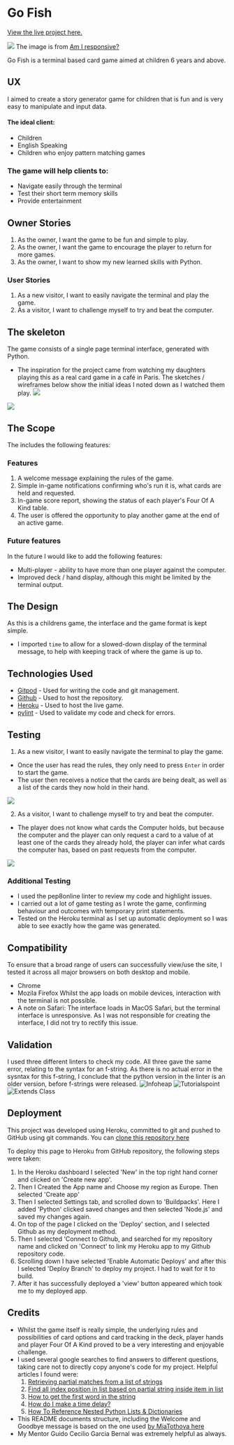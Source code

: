 # Go Fish

[View the live project here.](https://go-fish-ci.herokuapp.com/)

![](docs/images/readme-images/responsive.webp)
The image is from [Am I responsive?](http://ami.responsivedesign.is/)

Go Fish is a terminal based card game aimed at children 6 years and above.

## UX
I aimed to create a story generator game for children that is fun and is very easy to manipulate and input data.

#### The ideal client:
* Children
* English Speaking
* Children who enjoy pattern matching games

### The game will help clients to:
* Navigate easily through the terminal
* Test their short term memory skills
* Provide entertainment

## Owner Stories
1. As the owner, I want the game to be fun and simple to play.
2. As the owner, I want the game to encourage the player to return for more games.
3. As the owner, I want to show my new learned skills with Python.

### User Stories
1. As a new visitor, I want to easily navigate the terminal and play the game.
2. As a visitor, I want to challenge myself to try and beat the computer.

## The skeleton
The game consists of a single page terminal interface, generated with Python.
* The inspiration for the project came from watching my daughters playing this as a real card game in a café in Paris. The sketches / wireframes below show the initial ideas I noted down as I watched them play.
![](docs/images/readme-images/list-of-items.webp)

![](docs/images/readme-images/flow-diagram.webp)

## The Scope
The includes the following features:

### Features
1. A welcome message explaining the rules of the game.
2. Simple in-game notifications confirming who's run it is, what cards are held and requested.
3. In-game score report, showing the status of each player's Four Of A Kind table.
4. The user is offered the opportunity to play another game at the end of an active game.

### Future features
In the future I would like to add the following features:
* Multi-player - ability to have more than one player against the computer.
* Improved deck / hand display, although this might be limited by the terminal output.

## The Design
As this is a childrens game, the interface and the game format is kept simple.
* I imported `time` to allow for a slowed-down display of the terminal message, to help with keeping track of where the game is up to.

## Technologies Used
* [Gitpod](https://gitpod.io/workspaces) - Used for writing the code and git management.
* [Github](https://github.com/) - Used to host the repository.
* [Heroku](https://id.heroku.com/login) - Used to host the live game.
* [pylint](https://pypi.org/project/pylint/) - Used to validate my code and check for errors.

## Testing
1. As a new visitor, I want to easily navigate the terminal to play the game.
* Once the user has read the rules, they only need to press `Enter` in order to start the game.
* The user then receives a notice that the cards are being dealt, as well as a list of the cards they now hold in their hand.

![](docs/images/readme-images/card-dealing.webp)

2. As a visitor, I want to challenge myself to try and beat the computer.
* The player does not know what cards the Computer holds, but because the computer and the player can only request a card to a value of at least one of the cards they already hold, the player can infer what cards the computer has, based on past requests from the computer.

![](docs/images/readme-images/infer-computer-cards.webp)

 ### Additional Testing
* I used the pep8online linter to review my code and highlight issues.
* I carried out a lot of game testing as I wrote the game, confirming behaviour and outcomes with temporary print statements.
* Tested on the Heroku terminal as I set up automatic deployment so I was able to see exactly how the game was generated.

 ## Compatibility
To ensure that a broad range of users can successfully view/use the site, I tested it across all major browsers on both desktop and mobile.
* Chrome
* Mozila Firefox
Whilst the app loads on mobile devices, interaction with the terminal is not possible.
* A note on Safari: The interface loads in MacOS Safari, but the terminal interface is unresponsive. As I was not responsible for creating the interface, I did not try to rectify this issue.

## Validation
I used three different linters to check my code. All three gave the same error, relating to the syntax for an f-string. As there is no actual error in the sysntax for this f-string, I conclude that the python version in the linter is an older version, before f-strings were released.
![Infoheap](docs/images/readme-images/infoheap.webp)
![Tutorialspoint](docs/images/readme-images/tutorialspoint.webp)
![Extends Class](docs/images/readme-images/extends_class.webp)

## Deployment
This project was developed using Heroku, committed to git and pushed to GitHub using git commands. You can [clone this repository here](https://github.com/pieterkdevilliers/go-fish)

To deploy this page to Heroku from GitHub repository, the following steps were taken:

1. In the Heroku dashboard I selected 'New' in the top right hand corner and clicked on 'Create new app'.
2. Then I Created the App name and Choose my region as Europe. Then selected 'Create app'
4. Then I selected Settings tab, and scrolled down to 'Buildpacks'. Here I added 'Python' clicked saved changes and then selected 'Node.js' and saved my changes again.
5. On top of the page I clicked on the 'Deploy' section, and I selected Github as my deployment method.
6. Then I selected 'Connect to Github, and searched for my repository name and clicked on 'Connect' to link my Heroku app to my Github repository code.
7. Scrolling down I have selected 'Enable Automatic Deploys' and after this I selected 'Deploy Branch' to deploy my project. I had to wait for it to build.
8. After it has successfully deployed a 'view' button appeared which took me to my deployed app.

## Credits
* Whilst the game itself is really simple, the underlying rules and possibilities of card options and card tracking in the deck, player hands and player Four Of A Kind proved to be a very interesting and enjoyable challenge. 
* I used several google searches to find answers to different questions, taking care not to directly copy anyone's code for my project. Helpful articles I found were:
   1. [Retrieving partial matches from a list of strings](https://stackoverflow.com/questions/64127075/how-to-retrieve-partial-matches-from-a-list-of-strings)
   2. [Find all index position in list based on partial string inside item in list](https://stackoverflow.com/questions/14849293/find-all-index-position-in-list-based-on-partial-string-inside-item-in-list)
   3. [How to get the first word in the string](https://stackoverflow.com/questions/13750265/how-to-get-the-first-word-in-the-string)
   4. [How do I make a time delay?](https://stackoverflow.com/questions/510348/how-do-i-make-a-time-delay)
   5. [How To Reference Nested Python Lists & Dictionaries](https://packetpushers.net/how-to-reference-nested-python-lists-dictionaries/)
* This README documents structure, including the Welcome and Goodbye message is based on the one used [by MiaTothova here](https://github.com/MiaTothova/story-vault)
* My Mentor Guido Cecilio Garcia Bernal was extremely helpful as always.
